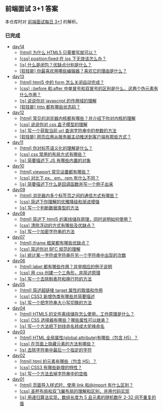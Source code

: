 ## 前端面试 3+1 答案

本仓库时对 [前端面试每日 3+1](https://github.com/haizlin/fe-interview) 的解析。

### 已完成

- [day14](docs/14/README.md)
  - [[html] 为什么 HTML5 只需要写<!DOCTYPE HTML>就可以？](docs/14/README.md)
  - [[css] position:fixed;在 ios 下无效该怎么办？](docs/14/README.md)
  - [[js] 什么是闭包？优缺点分别是什么？](docs/14/README.md)
  - [[软技能] 你最喜欢用哪些编辑器？喜欢它的理由是什么？](docs/14/README.md)
- [day13](docs/13/README.md)
  - [[html] html5 中的 form 怎么关闭自动完成？](docs/13/README.md)
  - [[css] ::before 和:after 中单冒号和双冒号的区别是什么，这两个伪元素有什么作用？](docs/13/README.md)
  - [[js] 说说你对 javascript 的作用域的理解](docs/13/README.md)
  - [[软技能] http 都有哪些状态码？](docs/13/README.md)
- [day12](docs/12/README.md)
  - [[html] 常见的浏览器内核都有哪些？并介绍下你对内核的理解](docs/12/README.md)
  - [[css] 说说你对 css 盒子模型的理解](docs/12/README.md)
  - [[js] 写一个获取当前 url 查询字符串中的参数的方法](docs/12/README.md)
  - [[软技能] 网页应用从服务器主动推送到客户端有那些方式？](docs/12/README.md)
- [day11](docs/11/README.md)
  - [[html] 你对标签语义化的理解是什么？](docs/11/README.md)
  - [[css] css 常用的布局方式有哪些？](docs/11/README.md)
  - [[js] 简要描述下 JS 有哪些内置的对象](docs/11/README.md)
- [day10](docs/10/README.md)
  - [[html] viewport 常见设置都有哪些？](docs/10/README.md)
  - [[css] 对比下 px、em、rem 有什么不同？](docs/10/README.md)
  - [[js] 简要描述下什么是回调函数并写一个例子出来](docs/10/README.md)
- [day09](docs/09/README.md)
  - [[html] 浏览器内多个标签页之间的通信方式有哪些？](docs/09/README.md)
  - [[css] 简述下你理解的优雅降级和渐进增强](docs/09/README.md)
  - [[js] 写一个判断数据类型的方法](docs/09/README.md)
- [day08](docs/08/README.md)
  - [[html] 简述下 html5 的离线储存原理，同时说明如何使用？](docs/08/README.md)
  - [[css] 清除浮动的方式有哪些及优缺点？](docs/08/README.md)
  - [[js] 写一个加密字符串的方法](docs/08/README.md)
- [day07](docs/07/README.md)
  - [[html] iframe 框架都有哪些优缺点？](docs/07/README.md)
  - [[css] 简述你对 BFC 规范的理解](docs/07/README.md)
  - [[js] 统计某一字符或字符串在另一个字符串中出现的次数](docs/07/README.md)
- [day06](docs/06/README.md)
  - [[html] label 都有哪些作用？并举相应的例子说明](docs/06/README.md)
  - [[css] 用 css 创建一个三角形，并简述原理](docs/06/README.md)
  - [[js] 写一个去除制表符和换行符的方法](docs/06/README.md)
- [day05](docs/05/README.md)
  - [[html] 简述超链接 target 属性的取值和作用](docs/05/README.md)
  - [[css] CSS3 新增伪类有哪些并简要描述](docs/05/README.md)
  - [[js] 写一个把字符串大小写切换的方法](docs/05/README.md)
- [day04](docs/04/README.md)
  - [[html] HTML5 的文件离线储存怎么使用，工作原理是什么？](docs/04/README.md)
  - [[css] CSS 选择器有哪些？哪些属性可以继承？](docs/04/README.md)
  - [[js] 写一个方法把下划线命名转成大驼峰命名](docs/04/README.md)
- [day03](docs/03/README.md)
  - [[html] HTML 全局属性(global attribute)有哪些（包含 H5）？](docs/03/README.md)
  - [[css] 在页面上隐藏元素的方法有哪些？](docs/03/README.md)
  - [[js] 去除字符串中最后一个指定的字符](docs/03/README.md)
- [day02](docs/02/README.md)
  - [[html] html 的元素有哪些（包含 H5）？](docs/02/README.md)
  - [[css] CSS3 有哪些新增的特性？](docs/02/README.md)
  - [[js] 写一个方法去掉字符串中的空格](docs/02/README.md)
- [day01](docs/01/README.md)
  - [[html] 页面导入样式时，使用 link 和@import 有什么区别？](docs/01/README.md)
  - [[css] 圣杯布局和双飞翼布局的理解和区别，并用代码实现](docs/01/README.md)
  - [[js] 用递归算法实现，数组长度为 5 且元素的随机数在 2-32 间不重复的值](docs/01/README.md)
